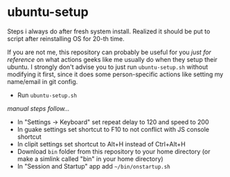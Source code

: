 # ubuntu-setup
Steps i always do after fresh system install. Realized it should be put to script after reinstalling OS for 20-th time.

If you are not me, this repository can probably be useful for you _just for reference_ on what actions geeks like me usually do when they setup their ubuntu. I strongly don't advise you to just run `ubuntu-setup.sh` without modifying it first, since it does some person-specific actions like setting my name/email in git config.

- Run `ubuntu-setup.sh`

_manual steps follow..._
- In "Settings -> Keyboard" set repeat delay to 120 and speed to 200
- In guake settings set shortcut to F10 to not conflict with JS console shortcut
- In clipit settings set shortcut to Alt+H instead of Ctrl+Alt+H
- Download `bin` folder from this repository to your home directory (or make a simlink called "bin" in your home directory)
- In "Session and Startup" app add `~/bin/onstartup.sh`
